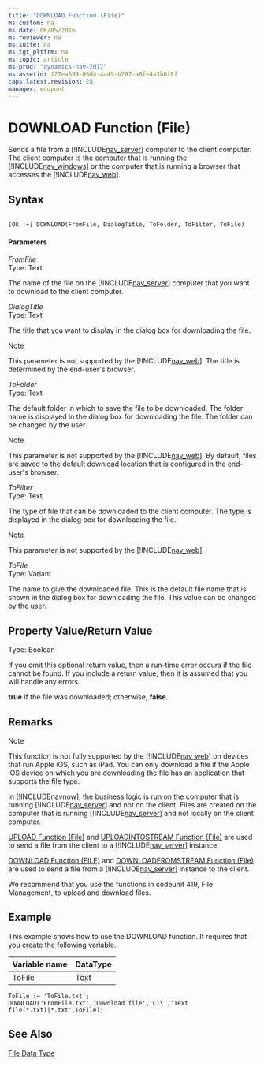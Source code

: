 ```yaml
---
title: "DOWNLOAD Function (File)"
ms.custom: na
ms.date: 06/05/2016
ms.reviewer: na
ms.suite: na
ms.tgt_pltfrm: na
ms.topic: article
ms-prod: "dynamics-nav-2017"
ms.assetid: 177ea399-06d4-4a49-b287-a6fe4a3b8f8f
caps.latest.revision: 28
manager: edupont
---
```

# DOWNLOAD Function (File)
Sends a file from a [!INCLUDE[nav_server](includes/nav_server_md.md)] computer to the client computer.  The client computer is the computer that is running the [!INCLUDE[nav_windows](includes/nav_windows_md.md)] or the computer that is running a browser that accesses the [!INCLUDE[nav_web](includes/nav_web_md.md)].  
  
## Syntax  
  
```  
  
[Ok :=] DOWNLOAD(FromFile, DialogTitle, ToFolder, ToFilter, ToFile)  
```  
  
#### Parameters  
 *FromFile*  
 Type: Text  
  
 The name of the file on the [!INCLUDE[nav_server](includes/nav_server_md.md)] computer that you want to download to the client computer.  
  
 *DialogTitle*  
 Type: Text  
  
 The title that you want to display in the dialog box for downloading the file.  
  
> [!NOTE]  
>  This parameter is not supported by the [!INCLUDE[nav_web](includes/nav_web_md.md)]. The title is determined by the end\-user's browser.  
  
 *ToFolder*  
 Type: Text  
  
 The default folder in which to save the file to be downloaded. The folder name is displayed in the dialog box for downloading the file. The folder can be changed by the user.  
  
> [!NOTE]  
>  This parameter is not supported by the [!INCLUDE[nav_web](includes/nav_web_md.md)]. By default, files are saved to the default download location that is configured in the end\-user's browser.  
  
 *ToFilter*  
 Type: Text  
  
 The type of file that can be downloaded to the client computer. The type is displayed in the dialog box for downloading the file.  
  
> [!NOTE]  
>  This parameter is not supported by the [!INCLUDE[nav_web](includes/nav_web_md.md)].  
  
 *ToFile*  
 Type: Variant  
  
 The name to give the downloaded file. This is the default file name that is shown in the dialog box for downloading the file. This value can be changed by the user.  
  
## Property Value/Return Value  
 Type: Boolean  
  
 If you omit this optional return value, then a run\-time error occurs if the file cannot be found. If you include a return value, then it is assumed that you will handle any errors.  
  
 **true** if the file was downloaded; otherwise, **false**.  
  
## Remarks  
  
> [!NOTE]  
>  This function is not fully supported by the [!INCLUDE[nav_web](includes/nav_web_md.md)] on devices that run Apple iOS, such as iPad. You can only download a file if the Apple iOS device on which you are downloading the file has an application that supports the file type.  
  
 In [!INCLUDE[navnow](includes/navnow_md.md)], the business logic is run on the computer that is running [!INCLUDE[nav_server](includes/nav_server_md.md)] and not on the client. Files are created on the computer that is running [!INCLUDE[nav_server](includes/nav_server_md.md)] and not locally on the client computer.  
  
 [UPLOAD Function \(File\)](UPLOAD-Function--File-.md) and [UPLOADINTOSTREAM Function \(File\)](UPLOADINTOSTREAM-Function--File-.md) are used to send a file from the client to a [!INCLUDE[nav_server](includes/nav_server_md.md)] instance.  
  
 [DOWNLOAD Function \(FILE\)](DOWNLOAD-Function--File-.md) and [DOWNLOADFROMSTREAM Function \(File\)](DOWNLOADFROMSTREAM-Function--File-.md) are used to send a file from a [!INCLUDE[nav_server](includes/nav_server_md.md)] instance to the client.  
  
 We recommend that you use the functions in codeunit 419, File Management, to upload and download files.  
  
## Example  
 This example shows how to use the DOWNLOAD function. It requires that you create the following variable.  
  
|Variable name|DataType|  
|-------------------|--------------|  
|ToFile|Text|  
  
```  
ToFile := 'ToFile.txt';  
DOWNLOAD('FromFile.txt','Download file','C:\','Text file(*.txt)|*.txt',ToFile);  
```  
  
## See Also  
 [File Data Type](File-Data-Type.md)